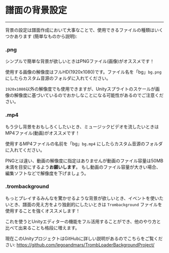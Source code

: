 # 譜面の背景設定
---

背景の設定は譜面作成において大事なことで、使用できるファイルの種類はいくつかあります (簡単なものから説明):

### .png

シンプルで簡単な背景が欲しいときはPNGファイル(画像)がオススメです！

使用する画像の解像度はフルHD(1920x1080)です。ファイル名を「bg」`bg.png` にしたらカスタム音源のフォルダに入れてください。

`1920x1080`以外の解像度でも使用できますが、Unityスプライトのスケールが画像の解像度に基づいているのでおかしなことになる可能性があるのでご注意ください。

### .mp4

もう少し背景をおもしろくしたいとき、ミュージックビデオを流したいときはMP4ファイル(動画)がオススメです！

使用するMP4ファイルの名前を「bg」`bg.mp4` にしたらカスタム音源のフォルダに入れてください。

PNGとは違い、動画の解像度に指定はありませんが動画のファイル容量は50MB未満を目安にするよう**お願いします**。 もし動画のファイル容量が大きい場合、編集ソフトなどで解像度を下げましょう。

### .trombackground

もっとプレイするみんなを驚かせるような背景が欲しいとき、イベントを使いたいとき、譜面の見え方をより独創的にしたいときは `Trombackground` ファイルを使用することを強くオススメします！

これを使うとUnityエディターの機能をフル活用することができ、他のやり方と比べて出来ることも格段に増えます。

現在このUnityプロジェクトはGitHubに詳しい説明があるのでこちらをご覧ください: <https://github.com/legoandmars/TrombLoaderBackgroundProject/>